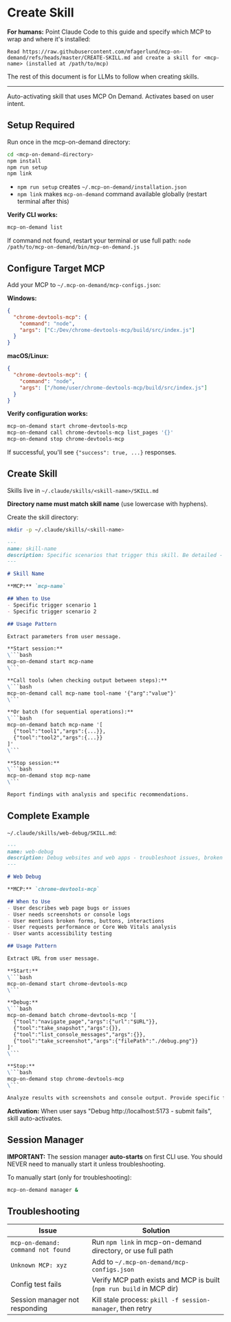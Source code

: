 # Create Skill

**For humans:** Point Claude Code to this guide and specify which MCP to wrap and where it's installed:
```
Read https://raw.githubusercontent.com/mfagerlund/mcp-on-demand/refs/heads/master/CREATE-SKILL.md and create a skill for <mcp-name> (installed at /path/to/mcp)
```

The rest of this document is for LLMs to follow when creating skills.

---

Auto-activating skill that uses MCP On Demand. Activates based on user intent.

## Setup Required

Run once in the mcp-on-demand directory:
```bash
cd <mcp-on-demand-directory>
npm install
npm run setup
npm link
```

- `npm run setup` creates `~/.mcp-on-demand/installation.json`
- `npm link` makes `mcp-on-demand` command available globally (restart terminal after this)

**Verify CLI works:**
```bash
mcp-on-demand list
```

If command not found, restart your terminal or use full path: `node /path/to/mcp-on-demand/bin/mcp-on-demand.js`

## Configure Target MCP

Add your MCP to `~/.mcp-on-demand/mcp-configs.json`:

**Windows:**
```json
{
  "chrome-devtools-mcp": {
    "command": "node",
    "args": ["C:/Dev/chrome-devtools-mcp/build/src/index.js"]
  }
}
```

**macOS/Linux:**
```json
{
  "chrome-devtools-mcp": {
    "command": "node",
    "args": ["/home/user/chrome-devtools-mcp/build/src/index.js"]
  }
}
```

**Verify configuration works:**
```bash
mcp-on-demand start chrome-devtools-mcp
mcp-on-demand call chrome-devtools-mcp list_pages '{}'
mcp-on-demand stop chrome-devtools-mcp
```

If successful, you'll see `{"success": true, ...}` responses.

## Create Skill

Skills live in `~/.claude/skills/<skill-name>/SKILL.md`

**Directory name must match skill name** (use lowercase with hyphens).

Create the skill directory:
```bash
mkdir -p ~/.claude/skills/<skill-name>
```

```markdown
---
name: skill-name
description: Specific scenarios that trigger this skill. Be detailed - determines auto-activation.
---

# Skill Name

**MCP:** `mcp-name`

## When to Use
- Specific trigger scenario 1
- Specific trigger scenario 2

## Usage Pattern

Extract parameters from user message.

**Start session:**
\```bash
mcp-on-demand start mcp-name
\```

**Call tools (when checking output between steps):**
\```bash
mcp-on-demand call mcp-name tool-name '{"arg":"value"}'
\```

**Or batch (for sequential operations):**
\```bash
mcp-on-demand batch mcp-name '[
  {"tool":"tool1","args":{...}},
  {"tool":"tool2","args":{...}}
]'
\```

**Stop session:**
\```bash
mcp-on-demand stop mcp-name
\```

Report findings with analysis and specific recommendations.
```

## Complete Example

`~/.claude/skills/web-debug/SKILL.md`:

```markdown
---
name: web-debug
description: Debug websites and web apps - troubleshoot issues, broken interactions, performance, console errors, screenshots, accessibility
---

# Web Debug

**MCP:** `chrome-devtools-mcp`

## When to Use
- User describes web page bugs or issues
- User needs screenshots or console logs
- User mentions broken forms, buttons, interactions
- User requests performance or Core Web Vitals analysis
- User wants accessibility testing

## Usage Pattern

Extract URL from user message.

**Start:**
\```bash
mcp-on-demand start chrome-devtools-mcp
\```

**Debug:**
\```bash
mcp-on-demand batch chrome-devtools-mcp '[
  {"tool":"navigate_page","args":{"url":"$URL"}},
  {"tool":"take_snapshot","args":{}},
  {"tool":"list_console_messages","args":{}},
  {"tool":"take_screenshot","args":{"filePath":"./debug.png"}}
]'
\```

**Stop:**
\```bash
mcp-on-demand stop chrome-devtools-mcp
\```

Analyze results with screenshots and console output. Provide specific findings.
```

**Activation:** When user says "Debug http://localhost:5173 - submit fails", skill auto-activates.

## Session Manager

**IMPORTANT:** The session manager **auto-starts** on first CLI use. You should NEVER need to manually start it unless troubleshooting.

To manually start (only for troubleshooting):
```bash
mcp-on-demand manager &
```

## Troubleshooting

| Issue | Solution |
|-------|----------|
| `mcp-on-demand: command not found` | Run `npm link` in mcp-on-demand directory, or use full path |
| `Unknown MCP: xyz` | Add to `~/.mcp-on-demand/mcp-configs.json` |
| Config test fails | Verify MCP path exists and MCP is built (`npm run build` in MCP dir) |
| Session manager not responding | Kill stale process: `pkill -f session-manager`, then retry |
